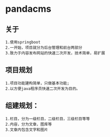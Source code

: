 # pandacms

## 关于
    1.使用springboot
    2.一开始，项目就分为后台管理和前台两部分
    3.致力于内容发布网站的快速二次开发，技术简单，易扩展

## 项目规划
    1.项目功能建构简单，只做基本功能;
    2.以方便java程序员快速二次开发为目的。
    
## 组建规划：
    1.栏目，分为一级栏目，二级栏目，三级栏目等等    
    2.内容，分为文章，图库等
    3.文章内包含文字和图片
    
        
 
 